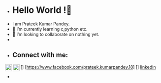 - # Hello World !👋
- I am Prateek Kumar Pandey.
- 🌱 I’m currently learning c,python etc.
- 👯 I’m looking to collaborate on nothing yet.
- <br />
- ## Connect with me:
[<img align="left" alt="codeSTACKr | Facebook" width="22px" src="https://cdn.jsdelivr.net/npm/simple-icons@v3/icons/facebook.svg" />] [https://www.facebook.com/prateek.kumarpandey.18]
[<img align="left" alt="codeSTACKr | LinkedIn" width="22px" src="https://cdn.jsdelivr.net/npm/simple-icons@v3/icons/linkedin.svg" />] [linkedin]
- <br />
[facebook]: https://www.facebook.com/prateek.kumarpandey.18 
[linkedin]: https://www.linkedin.com/in/prateek-kumar-pandey-6422081ba         
